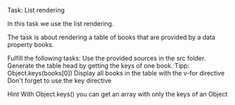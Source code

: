 Task: List rendering

In this task we use the list rendering.

The task is about rendering a table of books that are provided by a data property books.

Fulfill the following tasks:
Use the provided sources in the src folder.
Generate the table head by getting the keys of one book.
Tipp: Object.keys(books[0])
Display all books in the table with the v-for directive
Don't forget to use the key directive

Hint
With Object.keys() you can get an array with only the keys of an Object

